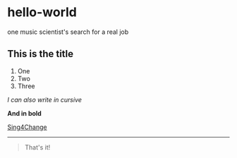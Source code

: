 # hello-world
one music scientist's search for a real job
## This is the title
1. One
2. Two
3. Three
   
*I can also write in cursive*

**And in bold**

[Sing4Change](https://sing4change.org)

---

> That's it!

